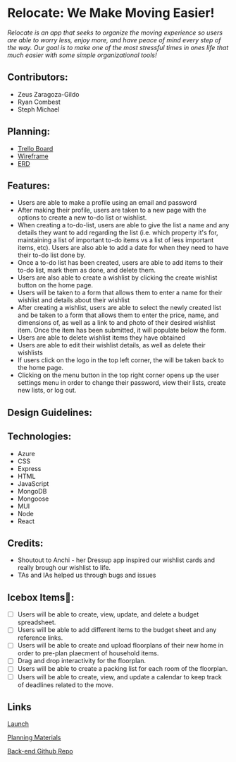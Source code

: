 
# Relocate: We Make Moving Easier!

*Relocate is an app that seeks to organize the moving experience so users are able to worry less, enjoy more, and have peace of mind every step of the way. Our goal is to make one of the most stressful times in ones life that much easier with some simple organizational tools!*

## Contributors: 
- Zeus Zaragoza-Gildo
- Ryan Combest
- Steph Michael 

## Planning: 
- [Trello Board](https://trello.com/b/SostVHjx/unit-3-project)
- [Wireframe](https://whimsical.com/unit-3-project-ByetUyNqPHoD92XoFV9Szr)
- [ERD](https://whimsical.com/NnphE1tpQGWf2Pfb6kj87b)

## Features:

- Users are able to make a profile using an email and password
- After making their profile, users are taken to a new page with the options to create a new to-do list or wishlist.
- When creating a to-do-list, users are able to give the list a name and any details they want to add regarding the list (i.e. which property it's for, maintaining a list of important to-do items vs a list of less important items, etc). Users are also able to add a date for when they need to have their to-do list done by.
- Once a to-do list has been created, users are able to add items to their to-do list, mark them as done, and delete them.
- Users are also able to create a wishlist by clicking the create wishlist button on the home page. 
- Users will be taken to a form that allows them to enter a name for their wishlist and details about their wishlist
- After creating a wishlist, users are able to select the newly created list and be taken to a form that allows them to enter the price, name, and dimensions of, as well as a link to and photo of their desired wishlist item. Once the item has been submitted, it will populate below the form. 
- Users are able to delete wishlist items they have obtained
- Users are able to edit their wishlist details, as well as delete their wishlists
- If users click on the logo in the top left corner, the will be taken back to the home page.
- Clicking on the menu button in the top right corner opens up the user settings menu in order to change their password, view their lists, create new lists, or log out.

## Design Guidelines:

## Technologies:

- Azure
- CSS
- Express
- HTML
- JavaScript
- MongoDB
- Mongoose
- MUI
- Node
- React

## Credits: 
- Shoutout to Anchi - her Dressup app inspired our wishlist cards and really brough our wishlist to life. 
- TAs and IAs helped us through bugs and issues

## Icebox Items🧊:

- [ ] Users will be able to create, view, update, and delete a budget spreadsheet.
- [ ] Users will be able to add different items to the budget sheet and any reference links.
- [ ] Users will be able to create and upload floorplans of their new home in order to pre-plan plaecment of household items.
- [ ] Drag and drop interactivity for the floorplan.
- [ ] Users will be able to create a packing list for each room of the floorplan.
- [ ] Users will be able to create, view, and update a calendar to keep track of deadlines related to the move.

## Links

[Launch](https://cgcorelocate.netlify.app/)

[Planning Materials](https://trello.com/b/SostVHjx/unit-3-project)

[Back-end Github Repo](https://github.com/zgildo01/Relocate-back-end)